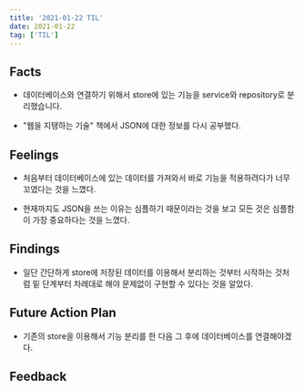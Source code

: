 ```yaml
---
title: '2021-01-22 TIL'
date: 2021-01-22
tag: ['TIL']
---
```


## Facts

- 데이터베이스와 연결하기 위해서 store에 있는 기능을 service와 repository로 분리했습니다.

- "웹을 지탱하는 기술" 책에서 JSON에 대한 정보를 다시 공부했다.

## Feelings

- 처음부터 데이터베이스에 있는 데이터를 가져와서 바로 기능을 적용하려다가 너무 꼬였다는 것을 느꼈다.

- 현재까지도 JSON을 쓰는 이유는 심플하기 때문이라는 것을 보고 모든 것은 심플함이 가장 중요하다는 것을 느꼈다.

## Findings

- 일단 간단하게 store에 저장된 데이터를 이용해서 분리하는 것부터 시작하는 것처럼 밑 단계부터 차례대로 해야 문제없이 구현할 수 있다는 것을 알았다.

## Future Action Plan

- 기존의 store을 이용해서 기능 분리를 한 다음 그 후에 데이터베이스를 연결해야겠다.

## Feedback

